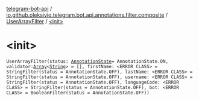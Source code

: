 [telegram-bot-api](../../index.md) / [io.github.oleksivio.telegram.bot.api.annotations.filter.composite](../index.md) / [UserArrayFilter](index.md) / [&lt;init&gt;](./-init-.md)

# &lt;init&gt;

`UserArrayFilter(status: `[`AnnotationState`](../../io.github.oleksivio.telegram.bot.api.model.annotation/-annotation-state/index.md)` = AnnotationState.ON, validator: `[`Array`](https://kotlinlang.org/api/latest/jvm/stdlib/kotlin/-array/index.html)`<`[`String`](https://kotlinlang.org/api/latest/jvm/stdlib/kotlin/-string/index.html)`> = [], firstName: <ERROR CLASS> = StringFilter(status = AnnotationState.OFF), lastName: <ERROR CLASS> = StringFilter(status = AnnotationState.OFF), username: <ERROR CLASS> = StringFilter(status = AnnotationState.OFF), languageCode: <ERROR CLASS> = StringFilter(status = AnnotationState.OFF), bot: <ERROR CLASS> = BooleanFilter(status = AnnotationState.OFF))`